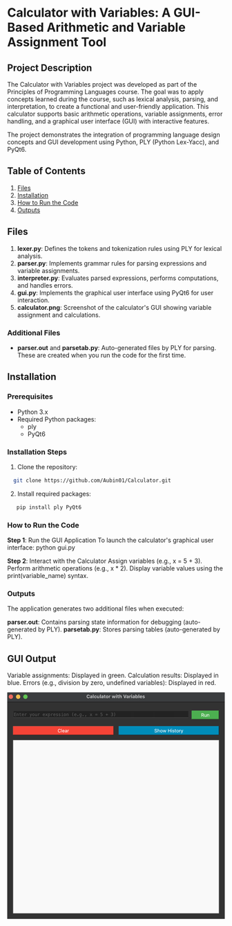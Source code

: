 # Calculator with Variables: A GUI-Based Arithmetic and Variable Assignment Tool

## Project Description
The Calculator with Variables project was developed as part of the Principles of Programming Languages course. The goal was to apply concepts learned during the course, such as lexical analysis, parsing, and interpretation, to create a functional and user-friendly application. This calculator supports basic arithmetic operations, variable assignments, error handling, and a graphical user interface (GUI) with interactive features.

The project demonstrates the integration of programming language design concepts and GUI development using Python, PLY (Python Lex-Yacc), and PyQt6.

## Table of Contents
1. [Files](#files)
2. [Installation](#installation)
3. [How to Run the Code](#how-to-run-the-code)
4. [Outputs](#outputs)

## Files
1. **lexer.py**: Defines the tokens and tokenization rules using PLY for lexical analysis.
2. **parser.py**: Implements grammar rules for parsing expressions and variable assignments.
3. **interpreter.py**: Evaluates parsed expressions, performs computations, and handles errors.
4. **gui.py**: Implements the graphical user interface using PyQt6 for user interaction.
5. **calculator.png**: Screenshot of the calculator's GUI showing variable assignment and calculations.

### Additional Files
- **parser.out** and **parsetab.py**: Auto-generated files by PLY for parsing. These are created when you run the code for the first time.

## Installation
### Prerequisites
- Python 3.x
- Required Python packages:
  - ply
  - PyQt6

### Installation Steps
1. Clone the repository:
```bash
  git clone https://github.com/Aubin01/Calculator.git
```

2. Install required packages:
 ```bash
    pip install ply PyQt6
 ```

### How to Run the Code
**Step 1**: Run the GUI Application
    To launch the calculator's graphical user interface:
        python gui.py

**Step 2**: Interact with the Calculator
    Assign variables (e.g., x = 5 + 3).
    Perform arithmetic operations (e.g., x * 2).
    Display variable values using the print(variable_name) syntax.

### Outputs
The application generates two additional files when executed:

**parser.out**: Contains parsing state information for debugging (auto-generated by PLY).
**parsetab.py**: Stores parsing tables (auto-generated by PLY).

## GUI Output
Variable assignments: Displayed in green.
Calculation results: Displayed in blue.
Errors (e.g., division by zero, undefined variables): Displayed in red.

![Calculator GUI](/images/calculator.png)






